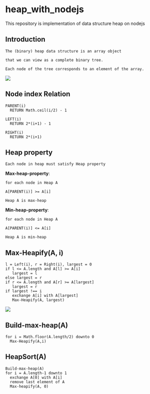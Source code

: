 # heap_with_nodejs

This repository is implementation of data structure heap on nodejs

## Introduction

```
The (binary) heap data structure is an array object 

that we can view as a complete binary tree.

Each node of the tree corresponds to an element of the array.
```

![](https://i.imgur.com/T5pZn5T.png)

## Node index Relation
```
PARENT(i)
  RETURN Math.ceil(i/2) - 1

LEFT(i)
  RETURN 2*(i+1) - 1

RIGHT(i)
  RETURN 2*(i+1)
```
## Heap property

```
Each node in heap must satisfy Heap property
```

**Max-heap-property**:
```
for each node in Heap A

A[PARENT(i)] >= A[i]

Heap A is max-heap
```

**Min-heap-property**:
```
for each node in Heap A

A[PARENT(i)] <= A[i]

Heap A is min-heap
```

## Max-Heapify(A, i)
```
l = Left(i), r = Right(i), largest = 0
if l <= A.length and A[l] >= A[i]
   largest = l
else largest = r
if r <= A.length and A[r] >= A[largest]
   largest = r
if largest !== i
   exchange A[i] with A[largest]
   Max-Heapify(A, largest)
```
![](https://i.imgur.com/WEtOWlN.png)

## Build-max-heap(A)
```
for i = Math.floor(A.length/2) downto 0
  Max-Heapify(A,i)
```

## HeapSort(A)
```
Build-max-heap(A)
for i = A.length-1 downto 1
  exchange A[0] with A[i]
  remove last element of A
  Max-heapify(A, 0)
```